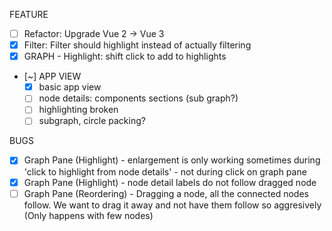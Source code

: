 FEATURE
* [ ] Refactor: Upgrade Vue 2 -> Vue 3
* [x] Filter: Filter should highlight instead of actually filtering
* [x] GRAPH - Highlight: shift click to add to highlights
* [~] APP VIEW
  * [x] basic app view
  * [ ] node details: components sections (sub graph?)
  * [ ] highlighting broken
  * [ ] subgraph, circle packing?

BUGS
* [x] Graph Pane (Highlight) - enlargement is only working sometimes during 'click to highlight from node details' - not during click on graph pane
* [x] Graph Pane (Highlight) - node detail labels do not follow dragged node
* [ ] Graph Pane (Reordering) - Dragging a node, all the connected nodes follow. We want to drag it away and not have them follow so aggresively  (Only happens with few nodes)
